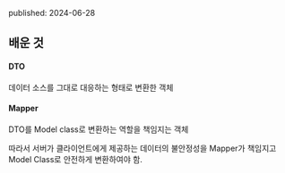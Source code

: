 published: 2024-06-28

## 배운 것
#### DTO
데이터 소스를 그대로 대응하는 형태로 변환한 객체

#### Mapper
DTO를 Model class로 변환하는 역할을 책임지는 객체

따라서 서버가 클라이언트에게 제공하는 데이터의 불안정성을 Mapper가 책임지고 Model Class로 안전하게 변환하여야 함.